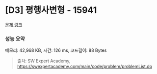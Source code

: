 # [D3] 평행사변형 - 15941 

[문제 링크](https://swexpertacademy.com/main/code/problem/problemDetail.do?contestProbId=AYVgOZEKOpcDFAQK) 

### 성능 요약

메모리: 42,968 KB, 시간: 126 ms, 코드길이: 88 Bytes



> 출처: SW Expert Academy, https://swexpertacademy.com/main/code/problem/problemList.do